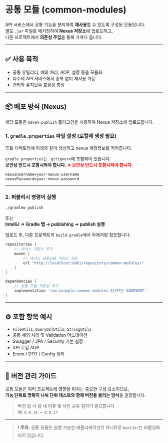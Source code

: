 
# 공통 모듈 (common-modules)

API 서비스에서 공통 기능을 분리하여 **재사용**할 수 있도록 구성된 모듈입니다.  
별도 `.jar` 파일로 패키징하여 **Nexus 저장소**에 업로드하고,  
다른 프로젝트에서 **의존성 주입**을 통해 가져다 씁니다.

---

## ✅ 사용 목적
- 공통 유틸리티, 예외 처리, AOP, 설정 등을 모듈화
- 다수의 API 서비스에서 중복 없이 재사용 가능
- 관리와 유지보수 효율성 향상

---

## 📦 배포 방식 (Nexus)

해당 모듈은 `maven-publish` 플러그인을 사용하여 Nexus 저장소에 업로드합니다.

### 1. `gradle.properties` 파일 설정 (로컬에 생성 필요)

루트 디렉토리에 아래와 같이 생성하고 nexus 계정정보를 적어줍니다.

`gradle.properties`는 `.gitignore`에 포함되어 있습니다.  
**보안상 반드시 포함시켜야 합니다.**
<span style="color:red; font-weight:bold;">※ 보안상 반드시 포함시켜야 합니다.</span>

```properties
nexusUsername=your-nexus-username
nexusPassword=your-nexus-password
```

---

### 2. 퍼블리시 명령어 실행

```bash
./gradlew publish
```

또는  
**IntelliJ → Gradle 탭 → publishing → publish 실행**

업로드 후, 다른 프로젝트의 `build.gradle`에서 아래처럼 참조합니다:

```groovy
repositories {
    // 넥서스 저장소 추가
    maven {
        // 넥서스 공통모듈 저장소 경로
        url "http://localhost:8081/repository/common-modules/"
    }
}

dependencies {
    // 공통 모듈 의존성 추가
    implementation 'com.example:common-modules:${버전}-SNAPSHOT'
}
```

---

## ⚙️ 포함 항목 예시

- `FileUtils`, `QueryDslUtils`, `StringUtils`
- 공통 예외 처리 및 Validation 어노테이션
- Swagger / JPA / Security 기본 설정
- API 로깅 AOP
- Enum / DTO / Config 정리

---

## 📌 버전 관리 가이드

공통 모듈은 여러 프로젝트에 영향을 미치는 중요한 구성 요소이므로,  
**기능 단위로 명확히 나눠 단위 테스트와 함께 버전을 올리는 방식**을 권장합니다.

> 버전 업 시 팀 내 리뷰 및 사전 공유 절차가 필요합니다.  
> 예: `0.0.16 → 0.0.17`

---

> ❗ **주의:** 공통 모듈은 실행 가능한 애플리케이션이 아니므로 `bootJar`는 비활성화되어 있습니다.
